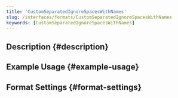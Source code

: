 ```yaml
---
title: 'CustomSeparatedIgnoreSpacesWithNames'
slug: /interfaces/formats/CustomSeparatedIgnoreSpacesWithNames
keywords: [CustomSeparatedIgnoreSpacesWithNames]
---
```


## Description {#description}

## Example Usage {#example-usage}

## Format Settings {#format-settings}